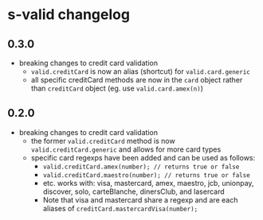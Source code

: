 # s-valid changelog
## 0.3.0
* breaking changes to credit card validation
	* `valid.creditCard` is now an alias (shortcut) for `valid.card.generic`
	* all specific creditCard methods are now in the `card` object rather than `creditCard` object (eg. use `valid.card.amex(n)`)

## 0.2.0
* breaking changes to credit card validation
	* the former `valid.creditCard` method is now `valid.creditCard.generic` and allows for more card types
	* specific card regexps have been added and can be used as follows:
		* `valid.creditCard.amex(number); // returns true or false`
		* `valid.creditCard.maestro(number); // returns true or false`
		* etc. works with: visa, mastercard, amex, maestro, jcb, unionpay, discover, solo, carteBlanche, dinersClub, and lasercard
		* Note that visa and mastercard share a regexp and are each aliases of `creditCard.mastercardVisa(number);`